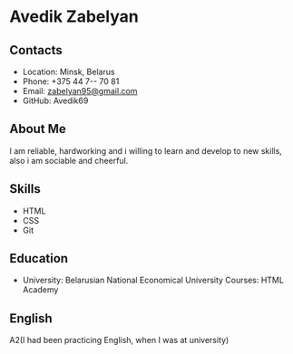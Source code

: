 # Avedik Zabelyan

## Contacts
   * Location: Minsk, Belarus
   * Phone: +375 44 7-- 70 81
   * Email: zabelyan95@gmail.com
   * GitHub: Avedik69

## About Me
I am reliable, hardworking and i willing to learn and develop to new skills, also i am sociable and cheerful.

## Skills
   * HTML
   * CSS
   * Git

## Education
   * University: Belarusian National Economical University
Courses: HTML Academy

## English
A2(I had been practicing English, when I was at university)
